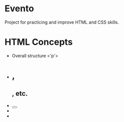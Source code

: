 # Evento

Project for practicing and improve HTML and CSS skills.

# HTML Concepts

- Overall structure
 <'p'>
- <h1>, <h2>, etc.
- <button>
- <a>
- <img>


